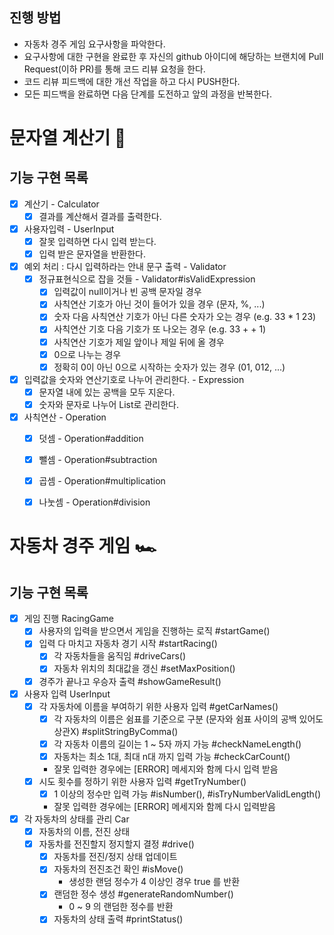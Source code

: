 ## 진행 방법
* 자동차 경주 게임 요구사항을 파악한다.
* 요구사항에 대한 구현을 완료한 후 자신의 github 아이디에 해당하는 브랜치에 Pull Request(이하 PR)를 통해 코드 리뷰 요청을 한다.
* 코드 리뷰 피드백에 대한 개선 작업을 하고 다시 PUSH한다.
* 모든 피드백을 완료하면 다음 단계를 도전하고 앞의 과정을 반복한다.

# 문자열 계산기 🧮
## 기능 구현 목록
- [x] 계산기 - Calculator
  - [X] 결과를 계산해서 결과를 출력한다.
- [x] 사용자입력 - UserInput
  - [X] 잘못 입력하면 다시 입력 받는다.
  - [X] 입력 받은 문자열을 반환한다.
- [x] 예외 처리 : 다시 입력하라는 안내 문구 출력 - Validator 
  - [x] 정규표현식으로 잡을 것들 - Validator#isValidExpression
    - [x] 입력값이 null이거나 빈 공백 문자일 경우
    - [x] 사칙연산 기호가 아닌 것이 들어가 있을 경우 (문자, %, ...)
    - [x] 숫자 다음 사칙연산 기호가 아닌 다른 숫자가 오는 경우 (e.g. 33 * 1 23)
    - [x] 사칙연산 기호 다음 기호가 또 나오는 경우 (e.g. 33 + + 1)
    - [x] 사칙연산 기호가 제일 앞이나 제일 뒤에 올 경우
    - [X] 0으로 나누는 경우
    - [X] 정확히 0이 아닌 0으로 시작하는 숫자가 있는 경우 (01, 012, ...)
- [x] 입력값을 숫자와 연산기호로 나누어 관리한다. - Expression
  - [x] 문자열 내에 있는 공백을 모두 지운다. 
  - [x] 숫자와 문자로 나누어 List로 관리한다.
- [x] 사칙연산 - Operation
    - [x] 덧셈 - Operation#addition
    - [x] 뺄셈 - Operation#subtraction
    - [x] 곱셈 - Operation#multiplication
    - [x] 나눗셈 - Operation#division


# 자동차 경주 게임 🏎
## 기능 구현 목록 
- [X] 게임 진행    RacingGame
  - [X] 사용자의 입력을 받으면서 게임을 진행하는 로직   #startGame()
  - [X] 입력 다 마치고 자동차 경기 시작   #startRacing()
    - [X] 각 자동차들을 움직임   #driveCars()
    - [X] 자동차 위치의 최대값을 갱신   #setMaxPosition()
  - [X] 경주가 끝나고 우승자 출력    #showGameResult()

- [X] 사용자 입력   UserInput
  - [X] 각 자동차에 이름을 부여하기 위한 사용자 입력   #getCarNames()
    - [X] 각 자동차의 이름은 쉼표를 기준으로 구분 (문자와 쉼표 사이의 공백 있어도 상관X)   #splitStringByComma()
    - [X] 각 자동차 이름의 길이는 1 ~ 5자 까지 가능   #checkNameLength()
    - [X] 자동차는 최소 1대, 최대 n대 까지 입력 가능   #checkCarCount()
    - 잘못 입력한 경우에는 [ERROR] 메세지와 함께 다시 입력 받음
  - [X] 시도 횟수를 정하기 위한 사용자 입력   #getTryNumber()
    - [X] 1 이상의 정수만 입력 가능   #isNumber(), #isTryNumberValidLength()
    - 잘못 입력한 경우에는 [ERROR] 메세지와 함께 다시 입력받음

- [X] 각 자동차의 상태를 관리   Car
  - [X] 자동차의 이름, 전진 상태 
  - [X] 자동차를 전진할지 정지할지 결정   #drive()
    - [X] 자동차를 전진/정지 상태 업데이트
    - [X] 자동차의 전진조건 확인   #isMove()
      - 생성한 랜덤 정수가 4 이상인 경우 true 를 반환
    - [X] 랜덤한 정수 생성   #generateRandomNumber()
      - 0 ~ 9 의 랜덤한 정수를 반환
    - [X] 자동차의 상태 출력   #printStatus()